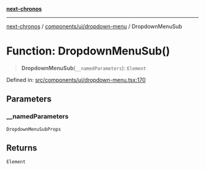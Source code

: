 [**next-chronos**](../../../../README.md)

***

[next-chronos](../../../../README.md) / [components/ui/dropdown-menu](../README.md) / DropdownMenuSub

# Function: DropdownMenuSub()

> **DropdownMenuSub**(`__namedParameters`): `Element`

Defined in: [src/components/ui/dropdown-menu.tsx:170](https://github.com/Bababum95/next-chronos/blob/41860730c8dd12c16699269e1eee86402c8d1a9f/src/components/ui/dropdown-menu.tsx#L170)

## Parameters

### \_\_namedParameters

`DropdownMenuSubProps`

## Returns

`Element`
